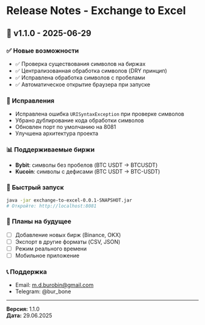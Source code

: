 # Release Notes - Exchange to Excel

## 🎉 v1.1.0 - 2025-06-29

### ✅ Новые возможности
- ✅ Проверка существования символов на биржах
- ✅ Централизованная обработка символов (DRY принцип)
- ✅ Исправлена обработка символов с пробелами
- ✅ Автоматическое открытие браузера при запуске

### 🔧 Исправления
- Исправлена ошибка `URISyntaxException` при проверке символов
- Убрано дублирование кода обработки символов
- Обновлен порт по умолчанию на 8081
- Улучшена архитектура проекта

### 📊 Поддерживаемые биржи
- **Bybit**: символы без пробелов (BTC USDT → BTCUSDT)
- **Kucoin**: символы с дефисами (BTC USDT → BTC-USDT)

### 🚀 Быстрый запуск
```bash
java -jar exchange-to-excel-0.0.1-SNAPSHOT.jar
# Откройте: http://localhost:8081
```

### 🔮 Планы на будущее
- [ ] Добавление новых бирж (Binance, OKX)
- [ ] Экспорт в другие форматы (CSV, JSON)
- [ ] Режим реального времени
- [ ] Мобильное приложение

### 📞 Поддержка
- Email: m.d.burobin@gmail.com
- Telegram: @bur_bone

---

**Версия:** 1.1.0  
**Дата:** 29.06.2025 